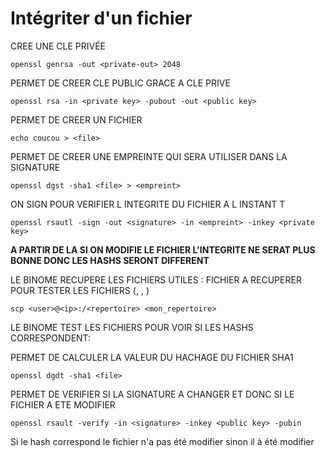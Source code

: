 # Intégriter d'un fichier

CREE UNE CLE PRIVÉE
```
openssl genrsa -out <private-out> 2048
```

PERMET DE CREER CLE PUBLIC GRACE A CLE PRIVE
```
openssl rsa -in <private key> -pubout -out <public key> 
```

PERMET DE CREER UN FICHIER
```
echo coucou > <file>
```

PERMET DE CREER UNE EMPREINTE QUI SERA UTILISER DANS LA SIGNATURE
```
openssl dgst -sha1 <file> > <empreint>
```

ON SIGN POUR VERIFIER L INTEGRITE DU FICHIER A L INSTANT T
```
openssl rsautl -sign -out <signature> -in <empreint> -inkey <private key> 
```

**A PARTIR DE LA SI ON MODIFIE LE FICHIER L'INTEGRITE NE SERAT PLUS BONNE DONC LES HASHS SERONT DIFFERENT**

LE BINOME RECUPERE LES FICHIERS UTILES :
FICHIER A RECUPERER POUR TESTER LES FICHIERS (<file>, <signature>, <public key>)
```
scp <user>@<ip>:/<repertoire> <mon_repertoire>
```

LE BINOME TEST LES FICHIERS POUR VOIR SI LES HASHS CORRESPONDENT:
  
PERMET DE CALCULER LA VALEUR DU HACHAGE DU FICHIER SHA1
```
openssl dgdt -sha1 <file>
```

PERMET DE VERIFIER SI LA SIGNATURE A CHANGER ET DONC SI LE FICHIER A ETE MODIFIER
```
openssl rsault -verify -in <signature> -inkey <public key> -pubin
```

  
Si le hash correspond le fichier n'a pas été modifier sinon il à été modifier
